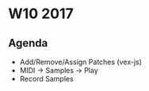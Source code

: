 # W10 2017

## Agenda
- Add/Remove/Assign Patches (vex-js)
- MIDI -> Samples -> Play
- Record Samples

